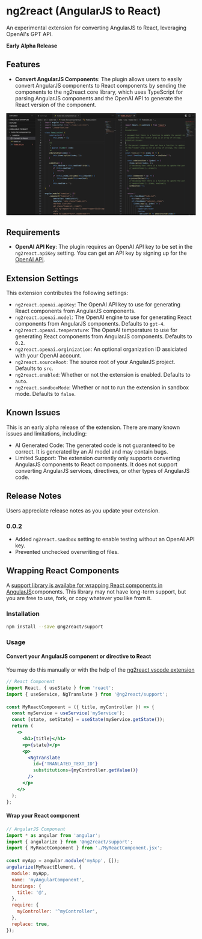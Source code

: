 # ng2react (AngularJS to React)

An experimental extension for converting AngularJS to React, leveraging OpenAI's GPT API.

**Early Alpha Release**

## Features

- **Convert AngularJS Components**: The plugin allows users to easily convert AngularJS components to React components by sending the components to the ng2react core library, which uses TypeScript for parsing AngularJS components and the OpenAI API to generate the React version of the component.

![Component Conversion](images/todolist-conversion-example.png)

## Requirements

- **OpenAI API Key**: The plugin requires an OpenAI API key to be set in the `ng2react.apiKey` setting. You can get an API key by signing up for the [OpenAI API](https://beta.openai.com/).

## Extension Settings

This extension contributes the following settings:
* `ng2react.openai.apiKey`: The OpenAI API key to use for generating React components from AngularJS components.
* `ng2react.openai.model`: The OpenAI engine to use for generating React components from AngularJS components. Defaults to `gpt-4`.
* `ng2react.openai.temperature`: The OpenAI temperature to use for generating React components from AngularJS components. Defaults to `0.2`.
* `ng2react.openai.orginization`: An optional organization ID assiciated with your OpenAI account. 
* `ng2react.sourceRoot`: The source root of your AngularJS project. Defaults to `src`.
* `ng2react.enabled`: Whether or not the extension is enabled. Defaults to `auto`.
* `ng2react.sandboxMode`: Whether or not to run the extension in sandbox mode. Defaults to `false`.

## Known Issues

This is an early alpha release of the extension. There are many known issues and limitations, including:
* AI Generated Code: The generated code is not guaranteed to be correct. It is generated by an AI model and may contain bugs.
* Limited Support: The extension currently only supports converting AngularJS components to React components. It does not support converting AngularJS services, directives, or other types of AngularJS code.


## Release Notes

Users appreciate release notes as you update your extension.

### 0.0.2
* Added `ng2react.sandbox` setting to enable testing without an OpenAI API key.
* Prevented unchecked overwriting of files.

## Wrapping React Components

A [support library is availabe for wrapping React components in AngularJS](https://www.npmjs.com/package/@ng2react/support)components. This library may not have long-term support, but you are free to use, fork, or copy whatever you like from it.


### Installation

```bash
npm install --save @ng2react/support
```

### Usage

#### Convert your AngularJS component or directive to React

You may do this manually or with the help of the [ng2react vscode extension](https://marketplace.visualstudio.com/items?itemName=maxbilbow.ng2react-vscode)

```jsx
// React Component
import React, { useState } from 'react';
import { useService, NgTranslate } from '@ng2react/support';

const MyReactComponent = ({ title, myController }) => {
  const myService = useService('myService');
  const [state, setState] = useState(myService.getState());
  return (
    <>
      <h1>{title}</h1>
      <p>{state}</p>
      <p>
        <NgTranslate
          id={'TRANLATED_TEXT_ID'}
          substitutions={myController.getValue()}
        />
      </p>
    </>
  );
};
```

#### Wrap your React component

```js
// AngularJS Component
import * as angular from 'angular';
import { angularize } from '@ng2react/support';
import { MyReactComponent } from './MyReactComponent.jsx';

const myApp = angular.module('myApp', []);
angularize(MyReactElement, {
  module: myApp,
  name: 'myAngularComponent',
  bindings: {
    title: '@',
  },
  require: {
    myController: '^myController',
  },
  replace: true,
});
```
